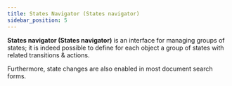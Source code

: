 ```yaml
---
title: States Navigator (States navigator)
sidebar_position: 5
---
```


**States navigator (States navigator)** is an interface for managing groups of states; it is indeed possible to define for each object a group of states with related transitions & actions.

Furthermore, state changes are also enabled in most document search forms.